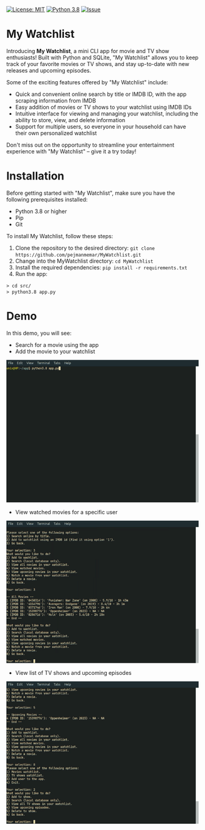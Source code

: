 
[![License: MIT](https://img.shields.io/badge/License-MIT-yellow.svg)](https://opensource.org/licenses/MIT) [![Python 3.8](https://img.shields.io/badge/python-3.8-blue.svg)](https://www.python.org/downloads/release/python-380/) [![Issue](https://img.shields.io/github/issues/pejmanmemar/MyWatchlist.svg)](https://img.shields.io/github/issues/pejmanmemar/MyWatchlist.svg)

# My Watchlist
Introducing **My Watchlist**, a mini CLI app for movie and TV show enthusiasts!  Built with Python and SQLite, "My Watchlist" allows you to keep track of your favorite movies or TV shows, and stay up-to-date with new releases and upcoming episodes.

Some of the exciting features offered by "My Watchlist" include:

- Quick and convenient online search by title or IMDB ID, with the app scraping information from IMDB
- Easy addition of movies or TV shows to your watchlist using IMDB IDs
- Intuitive interface for viewing and managing your watchlist, including the ability to store, view, and delete information
- Support for multiple users, so everyone in your household can have their own personalized watchlist

Don't miss out on the opportunity to streamline your entertainment experience with "My Watchlist" – give it a try today!


# Installation
Before getting started with "My Watchlist", make sure you have the following prerequisites installed:

- Python 3.8 or higher
- Pip
- Git

To install My Watchlist, follow these steps:

1. Clone the repository to the desired directory: ```git clone https://github.com/pejmanmemar/MyWatchlist.git```
2. Change into the MyWatchlist directory: ```cd MyWatchlist```
3. Install the required dependencies: ```pip install -r requirements.txt```
4. Run the app:
```
> cd src/
> python3.8 app.py
```

# Demo
In this demo, you will see:
- Search for a movie using the app
- Add the movie to your watchlist

![screen-gif](./demo/part_1.gif)

- View watched movies for a specific user

![screen-gif](./demo/part_2.gif)

- View list of TV shows and upcoming episodes

![screen-gif](./demo/part_3.gif)
